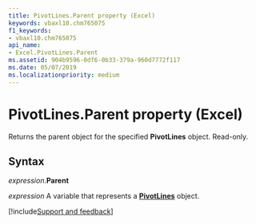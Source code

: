 ```yaml
---
title: PivotLines.Parent property (Excel)
keywords: vbaxl10.chm765075
f1_keywords:
- vbaxl10.chm765075
api_name:
- Excel.PivotLines.Parent
ms.assetid: 904b9596-0df6-0b33-379a-960d7772f117
ms.date: 05/07/2019
ms.localizationpriority: medium
---
```



# PivotLines.Parent property (Excel)

Returns the parent object for the specified **PivotLines** object. Read-only.


## Syntax

_expression_.**Parent**

_expression_ A variable that represents a **[PivotLines](Excel.PivotLines.md)** object.




[!include[Support and feedback](~/includes/feedback-boilerplate.md)]